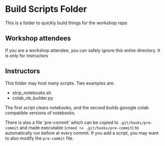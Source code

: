 # Build Scripts Folder

This is a folder to quickly build things for the workshop repo

## Workshop attendees
If you are a workshop attendee, you can safely ignore this entire directory. It is only for instructors

## Instructors

This folder may host many scripts. Two examples are:
- strip_notebooks.sh
- colab_nb_builder.py

The first script clears notebooks, and the second builds gooogle colab compatible versions of notebooks.

There is also a file 'pre-commit' which can be copied to `.git/hooks/pre-commit` and made executable (`chmod +x .git/hooks/pre-commit`) to automatically run before at every commit. If you add a script, you may want to also modify the `pre-commit` file.

